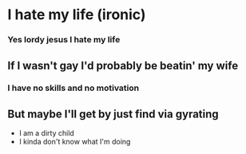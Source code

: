 # I hate my life (ironic)
### Yes lordy jesus I hate my life
## If I wasn't gay I'd probably be beatin' my wife
### I have no skills and no motivation
## But maybe I'll get by just find via gyrating

- I am a dirty child
- I kinda don't know what I'm doing
